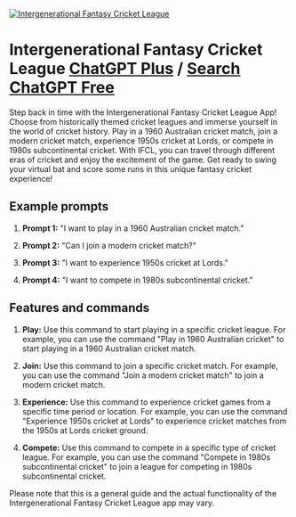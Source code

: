 
[![Intergenerational Fantasy Cricket League](https://files.oaiusercontent.com/file-ZT7YeegWXaTzk5coT5W1JZAz?se=2123-10-18T05%3A39%3A54Z&sp=r&sv=2021-08-06&sr=b&rscc=max-age%3D31536000%2C%20immutable&rscd=attachment%3B%20filename%3D273596b4-bd88-4754-a32c-cc5a0ef260f6.png&sig=Bczx4JM47%2BZg5f9ACf%2BTw66wwcpKrPkdjqlrVOKNX3s%3D)](https://chat.openai.com/g/g-Rianmp9l7-intergenerational-fantasy-cricket-league)

# Intergenerational Fantasy Cricket League [ChatGPT Plus](https://chat.openai.com/g/g-Rianmp9l7-intergenerational-fantasy-cricket-league) / [Search ChatGPT Free](https://gptcall.net/index.html#/?search=Intergenerational%20Fantasy%20Cricket%20League)

Step back in time with the Intergenerational Fantasy Cricket League App! Choose from historically themed cricket leagues and immerse yourself in the world of cricket history. Play in a 1960 Australian cricket match, join a modern cricket match, experience 1950s cricket at Lords, or compete in 1980s subcontinental cricket. With IFCL, you can travel through different eras of cricket and enjoy the excitement of the game. Get ready to swing your virtual bat and score some runs in this unique fantasy cricket experience!

## Example prompts

1. **Prompt 1:** "I want to play in a 1960 Australian cricket match."

2. **Prompt 2:** "Can I join a modern cricket match?"

3. **Prompt 3:** "I want to experience 1950s cricket at Lords."

4. **Prompt 4:** "I want to compete in 1980s subcontinental cricket."

## Features and commands

1. **Play:** Use this command to start playing in a specific cricket league. For example, you can use the command "Play in 1960 Australian cricket" to start playing in a 1960 Australian cricket match.

2. **Join:** Use this command to join a specific cricket match. For example, you can use the command "Join a modern cricket match" to join a modern cricket match.

3. **Experience:** Use this command to experience cricket games from a specific time period or location. For example, you can use the command "Experience 1950s cricket at Lords" to experience cricket matches from the 1950s at Lords cricket ground.

4. **Compete:** Use this command to compete in a specific type of cricket league. For example, you can use the command "Compete in 1980s subcontinental cricket" to join a league for competing in 1980s subcontinental cricket.

Please note that this is a general guide and the actual functionality of the Intergenerational Fantasy Cricket League app may vary.


